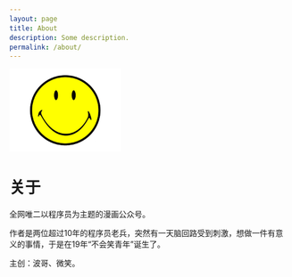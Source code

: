 ```yaml
---
layout: page
title: About
description: Some description.
permalink: /about/
---
```


<img class="img-rounded" src="/assets/img/nosmile.png" alt="Thiago Rossener" width="200">

# 关于

全网唯二以程序员为主题的漫画公众号。

作者是两位超过10年的程序员老兵，突然有一天脑回路受到刺激，想做一件有意义的事情，于是在19年“不会笑青年”诞生了。

主创：波哥、微笑。
